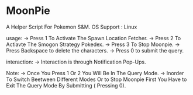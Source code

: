 # MoonPie
A Helper Script For Pokemon S&amp;M. 
OS Support : Linux

usage:
-> Press 1 To Activate The Spawn Location Fetcher.
-> Press 2 To Actiavte The Smogon Strategy Pokedex.
-> Press 3 To Stop Moonpie.
-> Press Backspace to delete the characters.
-> Press 0 to submit the query.

interaction:
-> Interaction is through Notification Pop-Ups. 

Note:
-> Once You Press 1 Or 2 You Will Be In The Query Mode.
-> Inorder To Switch Beetween Different Modes Or to Stop Moonpie First You Have to Exit The Query Mode By Submitting ( Pressing 0).
